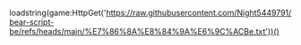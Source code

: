 loadstring(game:HttpGet('https://raw.githubusercontent.com/Night5449791/bear-script-be/refs/heads/main/%E7%86%8A%E8%84%9A%E6%9C%ACBe.txt'))()
